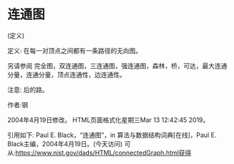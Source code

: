 # 连通图


(定义)



定义:
在每一对顶点之间都有一条路径的无向图。



另请参阅
完全图，双连通图，三连通图，强连通图，森林，桥，可达，最大连通分量，连通分量，顶点连通性，边连通性。



注意:
后的路。


作者:钢







2004年4月19日修改。
HTML页面格式化星期三Mar 13 12:42:45 2019。



引用如下:
Paul E. Black，“连通图”，in
算法与数据结构词典[在线]，Paul E. Black主编，2004年4月19日。(今天访问)
可从:https://www.nist.gov/dads/HTML/connectedGraph.html获得